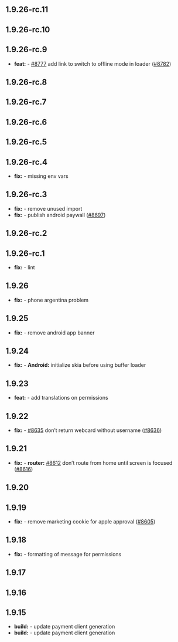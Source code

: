 ## 1.9.26-rc.11



## 1.9.26-rc.10



## 1.9.26-rc.9

* **feat:**  - [#8777](https://github.com/AzzappApp/azzapp/pull/8777) add link to switch to offline mode in loader ([#8782](https://github.com/AzzappApp/azzapp/pull/8782))

## 1.9.26-rc.8



## 1.9.26-rc.7



## 1.9.26-rc.6



## 1.9.26-rc.5



## 1.9.26-rc.4

* **fix:**  - missing env vars

## 1.9.26-rc.3

* **fix:**  - remove unused import
* **fix:**  - publish android paywall ([#8697](https://github.com/AzzappApp/azzapp/pull/8697))

## 1.9.26-rc.2



## 1.9.26-rc.1

* **fix:**  - lint

## 1.9.26

* **fix:**  - phone argentina problem

## 1.9.25

* **fix:**  - remove android app banner

## 1.9.24

* **fix:**  - **Android:** initialize skia before using buffer loader

## 1.9.23

* **feat:**  - add translations on permissions

## 1.9.22

* **fix:**  - [#8635](https://github.com/AzzappApp/azzapp/pull/8635) don’t return webcard without username ([#8636](https://github.com/AzzappApp/azzapp/pull/8636))

## 1.9.21

* **fix:**  - **router:** [#8612](https://github.com/AzzappApp/azzapp/pull/8612) don’t route from home until screen is focused ([#8616](https://github.com/AzzappApp/azzapp/pull/8616))

## 1.9.20



## 1.9.19

* **fix:**  - remove marketing cookie for apple approval ([#8605](https://github.com/AzzappApp/azzapp/pull/8605))

## 1.9.18

* **fix:**  - formatting of message for permissions

## 1.9.17



## 1.9.16



## 1.9.15

* **build:**  - update payment client generation
* **build:**  - update payment client generation